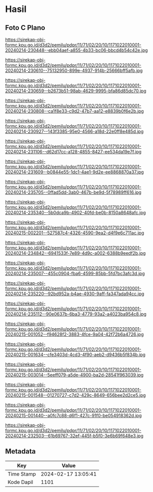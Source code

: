 # Hasil

## Foto C Plano

https://sirekap-obj-formc.kpu.go.id/d3d2/pemilu/pdpr/11/71/02/20/10/1171022010001-20240214-230448--ebb04aef-a855-4b33-bc06-bbcd4b54c42e.jpg

https://sirekap-obj-formc.kpu.go.id/d3d2/pemilu/pdpr/11/71/02/20/10/1171022010001-20240214-230610--75132950-899e-4937-914b-25666bff5afb.jpg

https://sirekap-obj-formc.kpu.go.id/d3d2/pemilu/pdpr/11/71/02/20/10/1171022010001-20240214-230659--b2673b51-98ab-4629-9995-bfa86d85dc70.jpg

https://sirekap-obj-formc.kpu.go.id/d3d2/pemilu/pdpr/11/71/02/20/10/1171022010001-20240214-230808--ca1f8e33-c9d2-47b7-aa12-e8839b0f6e2b.jpg

https://sirekap-obj-formc.kpu.go.id/d3d2/pemilu/pdpr/11/71/02/20/10/1171022010001-20240214-230927--143f3385-95e0-4566-a18d-22e0ff8e485d.jpg

https://sirekap-obj-formc.kpu.go.id/d3d2/pemilu/pdpr/11/71/02/20/10/1171022010001-20240214-231106--d62d17cc-a128-4855-8427-ee534da19e7f.jpg

https://sirekap-obj-formc.kpu.go.id/d3d2/pemilu/pdpr/11/71/02/20/10/1171022010001-20240214-231609--b0844e55-1dc1-4ae1-9d2e-ee8868870a37.jpg

https://sirekap-obj-formc.kpu.go.id/d3d2/pemilu/pdpr/11/71/02/20/10/1171022010001-20240214-235705--0ffad5dd-3ab0-467b-be9d-5f78989ff616.jpg

https://sirekap-obj-formc.kpu.go.id/d3d2/pemilu/pdpr/11/71/02/20/10/1171022010001-20240214-235340--5b0dca9b-4902-40fd-be0b-8150a8648afc.jpg

https://sirekap-obj-formc.kpu.go.id/d3d2/pemilu/pdpr/11/71/02/20/10/1171022010001-20240215-002201--527587c4-4326-4590-9ea2-d4f9e6c711ac.jpg

https://sirekap-obj-formc.kpu.go.id/d3d2/pemilu/pdpr/11/71/02/20/10/1171022010001-20240214-234842--6941533f-7e89-4d9c-a002-6388b9eedf2b.jpg

https://sirekap-obj-formc.kpu.go.id/d3d2/pemilu/pdpr/11/71/02/20/10/1171022010001-20240214-235007--455c0904-fba6-4599-85bb-5fd7bc3afc3d.jpg

https://sirekap-obj-formc.kpu.go.id/d3d2/pemilu/pdpr/11/71/02/20/10/1171022010001-20240214-235220--92bd952a-b4ae-4930-9aff-fa347ada94cc.jpg

https://sirekap-obj-formc.kpu.go.id/d3d2/pemilu/pdpr/11/71/02/20/10/1171022010001-20240214-235112--90e0637b-6ba3-4779-93a2-a4023ba954c8.jpg

https://sirekap-obj-formc.kpu.go.id/d3d2/pemilu/pdpr/11/71/02/20/10/1171022010001-20240215-001052--f94628f2-3883-4fce-9a04-42f72b6a4726.jpg

https://sirekap-obj-formc.kpu.go.id/d3d2/pemilu/pdpr/11/71/02/20/10/1171022010001-20240215-001634--cfe3403d-4cd3-4f90-aeb2-d9436b5f834b.jpg

https://sirekap-obj-formc.kpu.go.id/d3d2/pemilu/pdpr/11/71/02/20/10/1171022010001-20240215-003014--5eeff079-a5de-4900-ba2d-28541f963039.jpg

https://sirekap-obj-formc.kpu.go.id/d3d2/pemilu/pdpr/11/71/02/20/10/1171022010001-20240215-001548--01270727-c7d2-429c-8649-656bee2d2ce5.jpg

https://sirekap-obj-formc.kpu.go.id/d3d2/pemilu/pdpr/11/71/02/20/10/1171022010001-20240215-001440--a0fc7c88-d6f1-427c-91f0-be054918362d.jpg

https://sirekap-obj-formc.kpu.go.id/d3d2/pemilu/pdpr/11/71/02/20/10/1171022010001-20240214-232503--61b69767-32ef-445f-b5f0-3e6b69f648e3.jpg


## Metadata

| Key        | Value               |
| ---------- | ------------------- |
| Time Stamp | 2024-02-17 13:05:41 |
| Kode Dapil | 1101                |



